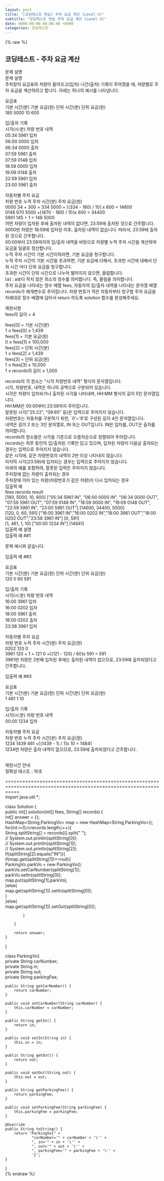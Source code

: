 ```yaml
---  
layout: post  
title: "[코딩테스트 연습] 주차 요금 계산 (Level-3)"  
subtitle: "코딩테스트 연습 주차 요금 계산 (Level-3)"  
date: 0000-00-00 00:00:00 +0900  
categories: 코딩테스트  
---  
```

{% raw %}  
## 코딩테스트 - 주차 요금 계산  
문제 설명  
문제 설명  
주차장의 요금표와 차량이 들어오고(입차) 나간(출차) 기록이 주어졌을 때, 차량별로 주차 요금을 계산하려고 합니다. 아래는 하나의 예시를 나타냅니다.  
  
요금표  
기본 시간(분)	기본 요금(원)	단위 시간(분)	단위 요금(원)  
180	5000	10	600  
  
입/출차 기록  
시각(시:분)	차량 번호	내역  
05:34	5961	입차  
06:00	0000	입차  
06:34	0000	출차  
07:59	5961	출차  
07:59	0148	입차  
18:59	0000	입차  
19:09	0148	출차  
22:59	5961	입차  
23:00	5961	출차  
  
자동차별 주차 요금  
차량 번호	누적 주차 시간(분)	주차 요금(원)  
0000	34 + 300 = 334	5000 + ⌈(334 - 180) / 10⌉ x 600 = 14600  
0148	670	5000 +⌈(670 - 180) / 10⌉x 600 = 34400  
5961	145 + 1 = 146	5000  
어떤 차량이 입차된 후에 출차된 내역이 없다면, 23:59에 출차된 것으로 간주합니다.  
0000번 차량은 18:59에 입차된 이후, 출차된 내역이 없습니다. 따라서, 23:59에 출차된 것으로 간주합니다.  
00:00부터 23:59까지의 입/출차 내역을 바탕으로 차량별 누적 주차 시간을 계산하여 요금을 일괄로 정산합니다.  
누적 주차 시간이 기본 시간이하라면, 기본 요금을 청구합니다.  
누적 주차 시간이 기본 시간을 초과하면, 기본 요금에 더해서, 초과한 시간에 대해서 단위 시간 마다 단위 요금을 청구합니다.  
초과한 시간이 단위 시간으로 나누어 떨어지지 않으면, 올림합니다.  
⌈a⌉ : a보다 작지 않은 최소의 정수를 의미합니다. 즉, 올림을 의미합니다.  
주차 요금을 나타내는 정수 배열 fees, 자동차의 입/출차 내역을 나타내는 문자열 배열 records가 매개변수로 주어집니다. 차량 번호가 작은 자동차부터 청구할 주차 요금을 차례대로 정수 배열에 담아서 return 하도록 solution 함수를 완성해주세요.  
  
제한사항  
fees의 길이 = 4  
  
fees[0] = 기본 시간(분)  
1 ≤ fees[0] ≤ 1,439  
fees[1] = 기본 요금(원)  
0 ≤ fees[1] ≤ 100,000  
fees[2] = 단위 시간(분)  
1 ≤ fees[2] ≤ 1,439  
fees[3] = 단위 요금(원)  
1 ≤ fees[3] ≤ 10,000  
1 ≤ records의 길이 ≤ 1,000  
  
records의 각 원소는 "시각 차량번호 내역" 형식의 문자열입니다.  
시각, 차량번호, 내역은 하나의 공백으로 구분되어 있습니다.  
시각은 차량이 입차되거나 출차된 시각을 나타내며, HH:MM 형식의 길이 5인 문자열입니다.  
HH:MM은 00:00부터 23:59까지 주어집니다.  
잘못된 시각("25:22", "09:65" 등)은 입력으로 주어지지 않습니다.  
차량번호는 자동차를 구분하기 위한, `0'~'9'로 구성된 길이 4인 문자열입니다.  
내역은 길이 2 또는 3인 문자열로, IN 또는 OUT입니다. IN은 입차를, OUT은 출차를 의미합니다.  
records의 원소들은 시각을 기준으로 오름차순으로 정렬되어 주어집니다.  
records는 하루 동안의 입/출차된 기록만 담고 있으며, 입차된 차량이 다음날 출차되는 경우는 입력으로 주어지지 않습니다.  
같은 시각에, 같은 차량번호의 내역이 2번 이상 나타내지 않습니다.  
마지막 시각(23:59)에 입차되는 경우는 입력으로 주어지지 않습니다.  
아래의 예를 포함하여, 잘못된 입력은 주어지지 않습니다.  
주차장에 없는 차량이 출차되는 경우  
주차장에 이미 있는 차량(차량번호가 같은 차량)이 다시 입차되는 경우  
입출력 예  
fees	records	result  
[180, 5000, 10, 600]	["05:34 5961 IN", "06:00 0000 IN", "06:34 0000 OUT", "07:59 5961 OUT", "07:59 0148 IN", "18:59 0000 IN", "19:09 0148 OUT", "22:59 5961 IN", "23:00 5961 OUT"]	[14600, 34400, 5000]  
[120, 0, 60, 591]	["16:00 3961 IN","16:00 0202 IN","18:00 3961 OUT","18:00 0202 OUT","23:58 3961 IN"]	[0, 591]  
[1, 461, 1, 10]	["00:00 1234 IN"]	[14841]  
입출력 예 설명  
입출력 예 ##1  
  
문제 예시와 같습니다.  
  
입출력 예 ##2  
  
요금표  
기본 시간(분)	기본 요금(원)	단위 시간(분)	단위 요금(원)  
120	0	60	591  
  
입/출차 기록  
시각(시:분)	차량 번호	내역  
16:00	3961	입차  
16:00	0202	입차  
18:00	3961	출차  
18:00	0202	출차  
23:58	3961	입차  
  
자동차별 주차 요금  
차량 번호	누적 주차 시간(분)	주차 요금(원)  
0202	120	0  
3961	120 + 1 = 121	0 +⌈(121 - 120) / 60⌉x 591 = 591  
3961번 차량은 2번째 입차된 후에는 출차된 내역이 없으므로, 23:59에 출차되었다고 간주합니다.  
  
입출력 예 ##3  
  
요금표  
기본 시간(분)	기본 요금(원)	단위 시간(분)	단위 요금(원)  
1	461	1	10  
  
입/출차 기록  
시각(시:분)	차량 번호	내역  
00:00	1234	입차  
  
자동차별 주차 요금  
차량 번호	누적 주차 시간(분)	주차 요금(원)  
1234	1439	461 +⌈(1439 - 1) / 1⌉x 10 = 14841  
1234번 차량은 출차 내역이 없으므로, 23:59에 출차되었다고 간주합니다.  
​  
  
제한시간 안내  
정확성 테스트 : 10초  
  
=================================================================================================================  
import java.util.*;  
  
class Solution {  
    public int[] solution(int[] fees, String[] records) {  
        int[] answer = {};  
        HashMap<String,ParkingVo> map = new HashMap<String,ParkingVo>();  
        for(int i=0;i<records.length;i++){  
            String splitString[] = records[i].split(" ");  
            // System.out.println(splitString[0]);  
            // System.out.println(splitString[1]);  
            // System.out.println(splitString[2]);  
            if(splitString[2].equals("IN")){  
                if(map.get(splitString[1])==null){  
                    ParkingVo parkVo = new ParkingVo();  
                    parkVo.setCarNumber(splitString[1]);  
                    parkVo.setIn(splitString[0]);  
                    map.put(splitString[1],parkVo);  
                }else{  
                    map.get(splitString[1]).setIn(splitString[0]);  
                }  
            }else{  
                map.get(splitString[1]).setOut(splitString[0]);  
  
            }  
  
        }  
  
        return answer;  
    }  
}  
  
class ParkingVo{  
    private String carNumber;  
    private String in;  
    private String out;  
    private String parkingFee;  
  
    public String getCarNumber() {  
        return carNumber;  
    }  
  
    public void setCarNumber(String carNumber) {  
        this.carNumber = carNumber;  
    }  
  
    public String getIn() {  
        return in;  
    }  
  
    public void setIn(String in) {  
        this.in = in;  
    }  
  
    public String getOut() {  
        return out;  
    }  
  
    public void setOut(String out) {  
        this.out = out;  
    }  
  
    public String getParkingFee() {  
        return parkingFee;  
    }  
  
    public void setParkingFee(String parkingFee) {  
        this.parkingFee = parkingFee;  
    }  
  
    @Override  
    public String toString() {  
        return "ParkingVo{" +  
                "carNumber='" + carNumber + '\'' +  
                ", in='" + in + '\'' +  
                ", out='" + out + '\'' +  
                ", parkingFee='" + parkingFee + '\'' +  
                '}';  
    }  
}  
{% endraw %}